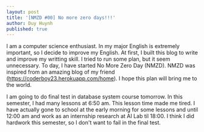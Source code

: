 ```yaml
---
layout: post
title: '[NMZD #00] No more zero days!!!'
author: Duy Huynh
published: true
---
```

I am a computer science enthusiast. In my major English is extremely important, so I decide to improve my English. At first, I built this blog to write and improve my writting skill. I tried to run some plan, but it seem unnecessary. To day, I have started No More Zero Day (NMZD). NMZD was inspired from an amazing blog of my friend (https://coderboy23.herokuapp.com/home). I hope this plan will bring me to the world.

I am going to do final test in database system course tomorrow. In this semester, I had many lessons at 6:50 am. This lesson time made me tired. I have actually gone to school at the early morning for some lessons and until 12:00 am and work as an internship research at AI Lab til 18:00. I think I did hardwork this semester, so I don't want to fail in the final test.
